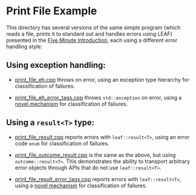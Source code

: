 # Print File Example

This directory has several versions of the same simple program (which reads a
file, prints it to standard out and handles errors using LEAF) presented in the
[Five Minute Introduction](https://boostorg.github.io/leaf/#introduction), each
using a different error handling style:

## Using exception handling:

* [print_file_eh.cpp](./print_file_eh.cpp) throws on error, using an exception
  type hierarchy for classification of failures.

* [print_file_eh_error_tags.cpp](./print_file_eh_error_tags.cpp) throws
  `std::exception` on error, using a
  [novel mechanism](https://boostorg.github.io/leaf/#tutorial-classification)
  for classification of failures.

## Using a `result<T>` type:

* [print_file_result.cpp](./print_file_result.cpp) reports errors with
  `leaf::result<T>`, using an error code `enum` for classification of failures.

* [print_file_outcome_result.cpp](./print_file_outcome_result.cpp) is the same
  as the above, but using `outcome::result<T>`. This demonstrates the ability
  to transport arbitrary error objects through APIs that do not use
  `leaf::result<T>`.

* [print_file_result_error_tags.cpp](./print_file_result_error_tags.cpp)
  reports errors with `leaf::result<T>`, using a
  [novel mechanism](https://boostorg.github.io/leaf/#tutorial-classification)
  for classification of failures.
